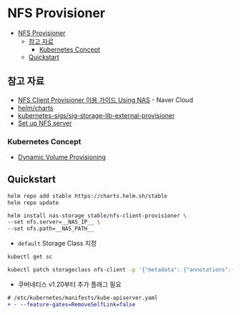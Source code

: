 # NFS Provisioner

- [NFS Provisioner](#nfs-provisioner)
  - [참고 자료](#참고-자료)
    - [Kubernetes Concept](#kubernetes-concept)
  - [Quickstart](#quickstart)

## 참고 자료

- [NFS Client Provisioner 이용 가이드 Using NAS](https://docs.ncloud.com/ko/vnks/nks-nfs_client_provisioner.html) - Naver Cloud
- [helm/charts](https://github.com/helm/charts)
- [kubernetes-sigs/sig-storage-lib-external-provisioner](https://github.com/kubernetes-sigs/sig-storage-lib-external-provisioner)
- [Set up NFS server](https://www.digitalocean.com/community/tutorials/how-to-set-up-an-nfs-mount-on-ubuntu-20-04)

### Kubernetes Concept

- [Dynamic Volume Provisioning](https://kubernetes.io/docs/concepts/storage/dynamic-provisioning/)

## Quickstart

```bash
helm repo add stable https://charts.helm.sh/stable
helm repo update
```

```bash
helm install nas-storage stable/nfs-client-provisioner \
--set nfs.server=__NAS_IP__ \
--set nfs.path=__NAS_PATH__
```

- `default` Storage Class 지정

```bash
kubectl get sc
```

```bash
kubectl patch storageclass nfs-client -p '{"metadata": {"annotations":{"storageclass.kubernetes.io/is-default-class":"true"}}}'
```

- 쿠버네티스 v1.20부터 추가 플래그 필요

```diff
# /etc/kubernetes/manifests/kube-apiserver.yaml
+ - --feature-gates=RemoveSelfLink=false
```
